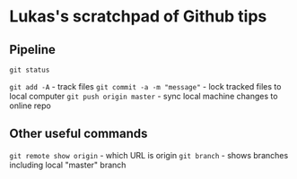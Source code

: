 # Lukas's scratchpad of Github tips



## Pipeline

```git status```

```git add -A``` - track files
```git commit -a -m "message"``` - lock tracked files to local computer
```git push origin master``` - sync local machine changes to online repo

## Other useful commands
```git remote show origin``` - which URL is origin
```git branch``` - shows branches including local "master" branch


